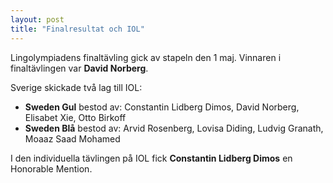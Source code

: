 ```yaml
---
layout: post
title: "Finalresultat och IOL"
---
```


Lingolympiadens finaltävling gick av stapeln den 1 maj. Vinnaren i finaltävlingen var **David Norberg**.

Sverige skickade två lag till IOL:
* **Sweden Gul** bestod av: Constantin Lidberg Dimos, David Norberg, Elisabet Xie, Otto Birkoff
* **Sweden Blå** bestod av: Arvid Rosenberg, Lovisa Diding, Ludvig Granath, Moaaz Saad Mohamed

I den individuella tävlingen på IOL fick **Constantin Lidberg Dimos** en Honorable Mention.